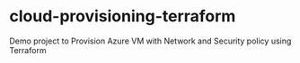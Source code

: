 # cloud-provisioning-terraform
Demo project to Provision Azure VM with Network and Security policy using Terraform
